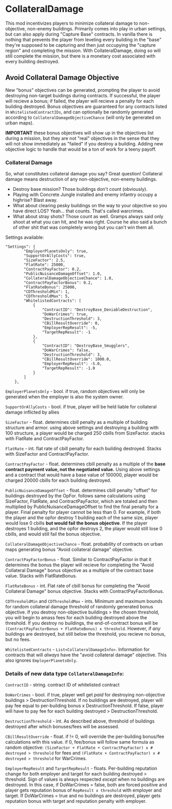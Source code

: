 # CollateralDamage

This mod incentivizes players to minimize collateral damage to non-objective, non-enemy buildings. Primarily comes into play in urban settings, but can also apply during "Capture Base" contracts. In vanilla there is nothing that prevents the player from leveling every building in the "base" they're supposed to be capturing and then just occupying the "capture region" and completing the mission. With CollateralDamage, doing so will still complete the mission, but there is a monetary cost associated with every building destroyed.

## Avoid Collateral Damage Objective

New "bonus" objectives can be generated, prompting the player to avoid destroying non-target buidings during contracts. If successful, the player will recieve a bonus; if failed, the player will recieve a penalty for each building destroyed. Bonus objectives are guaranteed for any contracts listed in `WhitelistedContractIDs`, and can optionally be randomly generated according to `CollateralDamageObjectiveChance` (will only be generated on urban maps).

**IMPORTANT** these bonus objectives will show up in the objectives list during a mission, but they are not "real" objectives in the sense that they will not show immediately as "failed" if you destroy a building. Adding new objective logic to handle that would be a ton of work for a teeny payoff.

### Collateral Damage

So, what constitutes collateral damage you say? Great question! Collateral damage means destruction of any non-objective, non-enemy buildings.
- Destroy base mission? Those buildings don't count (obviously).
- Playing with Concrete Jungle installed and enemy infantry occupy a highrise? Blast away.
- What about clearing pesky buildings on the way to your objective so you have direct LOS? Yeah... that counts. That's called warcrimes.
- What about stray shots? Those count as well. Gramps always said only shoot at what you can hit, and he was right. Course he also said a bunch of other shit that was completely wrong but you can't win them all.

Settings available:
```
"Settings": {
		"EmployerPlanetsOnly": true,
		"SupportOrAllyCosts": true,
		"SizeFactor": 2.5,
		"FlatRate": 25000,
		"ContractPayFactor": 0.2,
		"PublicNuisanceDamageOffset": 1.0,
		"CollateralDamageObjectiveChance": 1.0,
		"ContractPayFactorBonus": 0.2,
		"FlatRateBonus": 25000,
		"CDThresholdMin": 1,
		"CDThresholdMax": 5,
		"WhitelistedContracts": [
			{
				"ContractID": "DestroyBase_DeniableDestruction",
				"DoWarCrimes": true,
				"DestructionThreshold": 3,
				"CBillResultOverride": 0,
				"EmployerRepResult": -5,
				"TargetRepResult": -1
			},
			{
				"ContractID": "DestroyBase_Smugglers",
				"DoWarCrimes": false,
				"DestructionThreshold": 3,
				"CBillResultOverride": 1000.0,
				"EmployerRepResult": -5.0,
				"TargetRepResult": -1.0
			}
		]
	},
```

`EmployerPlanetsOnly` - bool. if true, random objectives will only be generated when the employer is also the system owner.

`SupportOrAllyCosts` - bool. if true, player will be held liable for collateral damage inflicted by allies

`SizeFactor` - float. determines cbill penalty as a multiple of building structure and armor. using above settings and destroying a building with 100 structure, a player would be charged 250 cbills from SizeFactor. stacks with FlatRate and ContractPayFactor.

`FlatRate` - int. flat rate of cbill penalty for each building destroyed. Stacks with SizeFactor and ContractPayFactor.

`ContractPayFactor` - float. determines cbill penalty as a multiple of the **base contract payment value, not the negotiated value.** Using above settings and a contract that would have a base value of 100000, player would be charged 20000 cbills for each building destroyed.

`PublicNuisanceDamageOffset` - float. determines cbill penalty "offset" for buildings destroyed by the OpFor. follows same calculations using SizeFactor, FlatRate, and ContractPayFactor, which are totaled and then multiplied by PublicNuisanceDamageOffset to find the final penalty for a player. Final penalty for player cannot be less than 0. For example, if both the player and the opfor destroy 1 building each of the same size, player would lose 0 cbills **but would fail the bonus objective**. If the player destroyes 1 building, and the opfor destroys 2, the player would still lose 0 cbills, and would still fail the bonus objective.

`CollateralDamageObjectiveChance` - float. probability of contracts on urban maps generating bonus "Avoid collateral damage" objective.

`ContractPayFactorBonus` - float. Similar to ContractPayFactor in that it determines the bonus the player will recieve for completing the "Avoid Collateral Damage" bonus objective as a multiple of the contract base value. Stacks with FlatRateBonus.

`FlatRateBonus` - int. Flat rate of cbill bonus for completing the "Avoid Collateral Damage" bonus objective. Stacks with ContractPayFactorBonus.

`CDThresholdMin` and `CDThresholdMax` - ints. Minimum and maximum bounds for random collateral damage threshold of randomly generated bonus objective. If you destroy non-objective buildings > the chosen threshold, you will begin to amass fees for each building destroyed above the threshold. If you destroy no buildings, the end-of-contract bonus will be `(ContractPayFactorBonus + FlatRateBonus) x threshold`. However, if <i>any</i> buildings are destroyed, but still below the threshold, you recieve no bonus, but no fees.

`WhitelistedContracts` - `List<CollateralDamageInfo>`. Information for contracts that will <i>always</i> have the "avoid collateral damage" objective. This also ignores `EmployerPlanetsOnly`. 
	
### Details of new data type `CollateralDamageInfo`:
	
`ContractID` - string. contract ID of whitelisted contract
	
`DoWarCrimes` - bool. if true, player well get <i>paid</i> for destroying non-objective buildings > DestructionThreshold. If no buildings are destroyed, player will pay fee equal to per-building bonus x DestructionThreshold. If false, player will have to pay fee for each building destroyed > DestructionThreshold.

`DestructionThreshold` - int. As described above, threshold of buildings destroyed after which bonuses/fees will be assessed.
	
`CBillResultOverride` - float. if != 0, will override the per-building bonus/fee calculations with this value. if 0, fee/bonus will follow same formula as random objective: `(SizeFactor + FlatRate + ContractPayFactor) x # destroyed > threshold` for fees and `(FlatRate + ContractPayFactor) x # destroyed > threshold` for WarCrimes.	

`EmployerRepResult` and `TargetRepResult` - floats. Per-building reputation change for both employer and target for each building destroyed > threshold. Sign of values is always respected <i>except</i> when no buildings are destroyed. In this case, if DoWarCrimes = false, both are forced positive and player gets reputation bonus of `RepResult x threshold` with employer and target. If DoWarCrimes = true and no buildings are destroyed, player gets reputation bonus with target and reputation penalty with employer.
